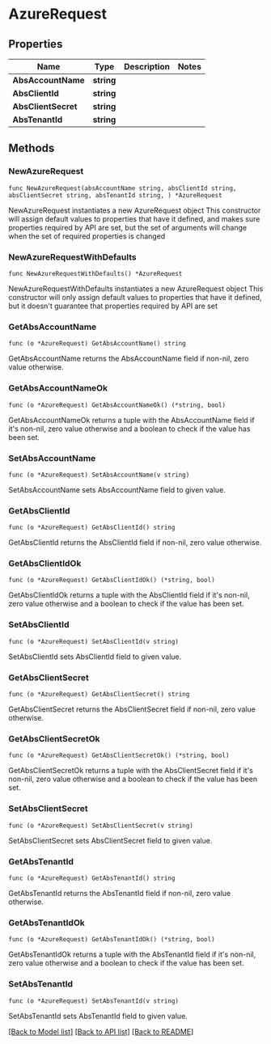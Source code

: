 # AzureRequest

## Properties

Name | Type | Description | Notes
------------ | ------------- | ------------- | -------------
**AbsAccountName** | **string** |  | 
**AbsClientId** | **string** |  | 
**AbsClientSecret** | **string** |  | 
**AbsTenantId** | **string** |  | 

## Methods

### NewAzureRequest

`func NewAzureRequest(absAccountName string, absClientId string, absClientSecret string, absTenantId string, ) *AzureRequest`

NewAzureRequest instantiates a new AzureRequest object
This constructor will assign default values to properties that have it defined,
and makes sure properties required by API are set, but the set of arguments
will change when the set of required properties is changed

### NewAzureRequestWithDefaults

`func NewAzureRequestWithDefaults() *AzureRequest`

NewAzureRequestWithDefaults instantiates a new AzureRequest object
This constructor will only assign default values to properties that have it defined,
but it doesn't guarantee that properties required by API are set

### GetAbsAccountName

`func (o *AzureRequest) GetAbsAccountName() string`

GetAbsAccountName returns the AbsAccountName field if non-nil, zero value otherwise.

### GetAbsAccountNameOk

`func (o *AzureRequest) GetAbsAccountNameOk() (*string, bool)`

GetAbsAccountNameOk returns a tuple with the AbsAccountName field if it's non-nil, zero value otherwise
and a boolean to check if the value has been set.

### SetAbsAccountName

`func (o *AzureRequest) SetAbsAccountName(v string)`

SetAbsAccountName sets AbsAccountName field to given value.


### GetAbsClientId

`func (o *AzureRequest) GetAbsClientId() string`

GetAbsClientId returns the AbsClientId field if non-nil, zero value otherwise.

### GetAbsClientIdOk

`func (o *AzureRequest) GetAbsClientIdOk() (*string, bool)`

GetAbsClientIdOk returns a tuple with the AbsClientId field if it's non-nil, zero value otherwise
and a boolean to check if the value has been set.

### SetAbsClientId

`func (o *AzureRequest) SetAbsClientId(v string)`

SetAbsClientId sets AbsClientId field to given value.


### GetAbsClientSecret

`func (o *AzureRequest) GetAbsClientSecret() string`

GetAbsClientSecret returns the AbsClientSecret field if non-nil, zero value otherwise.

### GetAbsClientSecretOk

`func (o *AzureRequest) GetAbsClientSecretOk() (*string, bool)`

GetAbsClientSecretOk returns a tuple with the AbsClientSecret field if it's non-nil, zero value otherwise
and a boolean to check if the value has been set.

### SetAbsClientSecret

`func (o *AzureRequest) SetAbsClientSecret(v string)`

SetAbsClientSecret sets AbsClientSecret field to given value.


### GetAbsTenantId

`func (o *AzureRequest) GetAbsTenantId() string`

GetAbsTenantId returns the AbsTenantId field if non-nil, zero value otherwise.

### GetAbsTenantIdOk

`func (o *AzureRequest) GetAbsTenantIdOk() (*string, bool)`

GetAbsTenantIdOk returns a tuple with the AbsTenantId field if it's non-nil, zero value otherwise
and a boolean to check if the value has been set.

### SetAbsTenantId

`func (o *AzureRequest) SetAbsTenantId(v string)`

SetAbsTenantId sets AbsTenantId field to given value.



[[Back to Model list]](../README.md#documentation-for-models) [[Back to API list]](../README.md#documentation-for-api-endpoints) [[Back to README]](../README.md)


